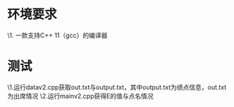# 环境要求
\1. 一款支持C++ 11（gcc）的编译器
# 测试
\1.运行datav2.cpp获取out.txt与output.txt，其中output.txt为绩点信息，out.txt为出席情况
\2.运行mainv2.cpp获得E的值与点名情况
